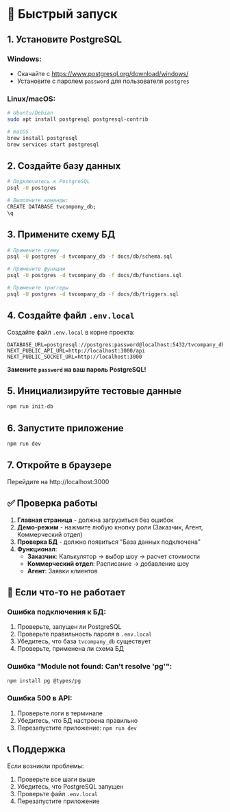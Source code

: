 # 🚀 Быстрый запуск

## 1. Установите PostgreSQL

### Windows:
- Скачайте с https://www.postgresql.org/download/windows/
- Установите с паролем `password` для пользователя `postgres`

### Linux/macOS:
```bash
# Ubuntu/Debian
sudo apt install postgresql postgresql-contrib

# macOS
brew install postgresql
brew services start postgresql
```

## 2. Создайте базу данных

```bash
# Подключитесь к PostgreSQL
psql -U postgres

# Выполните команды:
CREATE DATABASE tvcompany_db;
\q
```

## 3. Примените схему БД

```bash
# Примените схему
psql -U postgres -d tvcompany_db -f docs/db/schema.sql

# Примените функции
psql -U postgres -d tvcompany_db -f docs/db/functions.sql

# Примените триггеры
psql -U postgres -d tvcompany_db -f docs/db/triggers.sql
```

## 4. Создайте файл `.env.local`

Создайте файл `.env.local` в корне проекта:

```env
DATABASE_URL=postgresql://postgres:password@localhost:5432/tvcompany_db
NEXT_PUBLIC_API_URL=http://localhost:3000/api
NEXT_PUBLIC_SOCKET_URL=http://localhost:3000
```

**Замените `password` на ваш пароль PostgreSQL!**

## 5. Инициализируйте тестовые данные

```bash
npm run init-db
```

## 6. Запустите приложение

```bash
npm run dev
```

## 7. Откройте в браузере

Перейдите на http://localhost:3000

## ✅ Проверка работы

1. **Главная страница** - должна загрузиться без ошибок
2. **Демо-режим** - нажмите любую кнопку роли (Заказчик, Агент, Коммерческий отдел)
3. **Проверка БД** - должно появиться "База данных подключена"
4. **Функционал**:
   - **Заказчик**: Калькулятор → выбор шоу → расчет стоимости
   - **Коммерческий отдел**: Расписание → добавление шоу
   - **Агент**: Заявки клиентов

## 🔧 Если что-то не работает

### Ошибка подключения к БД:
1. Проверьте, запущен ли PostgreSQL
2. Проверьте правильность пароля в `.env.local`
3. Убедитесь, что база `tvcompany_db` существует
4. Проверьте, применена ли схема БД

### Ошибка "Module not found: Can't resolve 'pg'":
```bash
npm install pg @types/pg
```

### Ошибка 500 в API:
1. Проверьте логи в терминале
2. Убедитесь, что БД настроена правильно
3. Перезапустите приложение: `npm run dev`

## 📞 Поддержка

Если возникли проблемы:
1. Проверьте все шаги выше
2. Убедитесь, что PostgreSQL запущен
3. Проверьте файл `.env.local`
4. Перезапустите приложение
